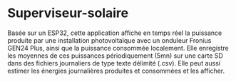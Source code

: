 # Superviseur-solaire
Basée sur un ESP32, cette application affiche en temps réel la puissance produite par une installation photovoltaïque avec un onduleur Fronius GEN24 Plus, ainsi que la puissance consommée localement. Elle enregistre les moyennes de ces puissances périodiquement (5mn) sur une carte SD dans des fichiers journaliers de type texte délimité (.csv). Elle peut aussi estimer les énergies journalières produites et consommées et les afficher.
